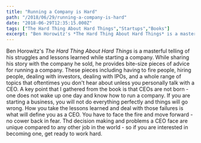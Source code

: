 ```yaml
---
title: "Running a Company is Hard"
path: "/2018/06/29/running-a-company-is-hard"
date: "2018-06-29T12:35:15.000Z"
tags: ["The Hard Thing About Hard Things","Startups","Books"]
excerpt: "Ben Horowitz's *The Hard Thing About Hard Things* is a masterful telling of his struggles and lessons learned while starting a company. While sharing his story with the company he sold, he provides..."
---
```


Ben Horowitz's *The Hard Thing About Hard Things* is a masterful telling of his struggles and lessons learned while starting a company. While sharing his story with the company he sold, he provides bite-size pieces of advice for running a company. These pieces including having to fire people, hiring people, dealing with investors, dealing with IPOs, and a whole range of topics that oftentimes you don't hear about unless you personally talk with a CEO. A key point that I gathered from the book is that CEOs are not born - one does not wake up one day and know how to run a company. If you are starting a business, you will not do everything perfectly and things will go wrong. How you take the lessons learned and deal with those failures is what will define you as a CEO. You have to face the fire and move forward - no cower back in fear. Thd decision making and problems a CEO face are unique compared to any other job in the world - so if you are interested in becoming one, get ready to work hard.
